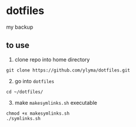 # dotfiles
my backup

## to use

1. clone repo into home directory
```
git clone https://github.com/ylyma/dotfiles.git
```

2. go into `dotfiles`
```
cd ~/dotfiles/
```
3. make `makesymlinks.sh` executable
```
chmod +x makesymlinks.sh
./symlinks.sh
```


